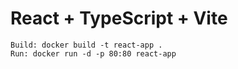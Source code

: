 # React + TypeScript + Vite

```
Build: docker build -t react-app .
Run: docker run -d -p 80:80 react-app
```

